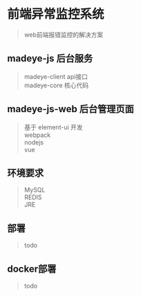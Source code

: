 # 前端异常监控系统

>web前端报错监控的解决方案

## madeye-js 后台服务  
>madeye-client api接口  
madeye-core 核心代码

## madeye-js-web 后台管理页面
>基于 element-ui 开发  
webpack  
nodejs  
vue
 
## 环境要求
>MySQL   
REDIS  
JRE

## 部署
>todo


## docker部署
>todo










